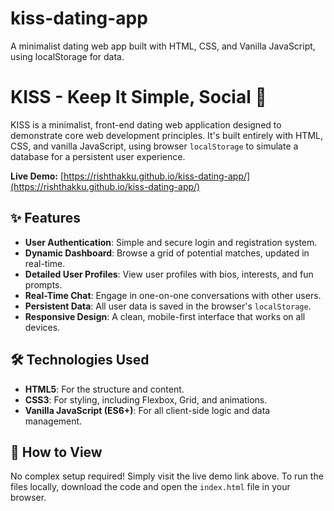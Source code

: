 # kiss-dating-app
A minimalist dating web app built with HTML, CSS, and Vanilla JavaScript, using localStorage for data.

# KISS - Keep It Simple, Social 💋

KISS is a minimalist, front-end dating web application designed to demonstrate core web development principles. It's built entirely with HTML, CSS, and vanilla JavaScript, using browser `localStorage` to simulate a database for a persistent user experience.

**Live Demo:** [https://rishthakku.github.io/kiss-dating-app/](https://rishthakku.github.io/kiss-dating-app/)

## ✨ Features

*   **User Authentication**: Simple and secure login and registration system.
*   **Dynamic Dashboard**: Browse a grid of potential matches, updated in real-time.
*   **Detailed User Profiles**: View user profiles with bios, interests, and fun prompts.
*   **Real-Time Chat**: Engage in one-on-one conversations with other users.
*   **Persistent Data**: All user data is saved in the browser's `localStorage`.
*   **Responsive Design**: A clean, mobile-first interface that works on all devices.

## 🛠️ Technologies Used

*   **HTML5**: For the structure and content.
*   **CSS3**: For styling, including Flexbox, Grid, and animations.
*   **Vanilla JavaScript (ES6+)**: For all client-side logic and data management.

## 🚀 How to View

No complex setup required! Simply visit the live demo link above. To run the files locally, download the code and open the `index.html` file in your browser.
